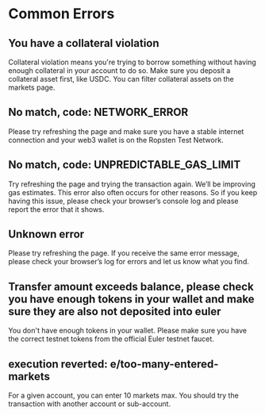 # Common Errors

## You have a collateral violation

Collateral violation means you're trying to borrow something without having enough collateral in your account to do so. Make sure you deposit a collateral asset first, like USDC. You can filter collateral assets on the markets page.


## No match, code: NETWORK_ERROR

Please try refreshing the page and make sure you have a stable internet connection and your web3 wallet is on the Ropsten Test Network.


## No match, code: UNPREDICTABLE_GAS_LIMIT

Try refreshing the page and trying the transaction again. We’ll be improving gas estimates. This error also often occurs for other reasons. So if you keep having this issue, please check your browser’s console log and please report the error that it shows.


## Unknown error

Please try refreshing the page. If you receive the same error message, please check your browser’s log for errors and let us know what you find.


## Transfer amount exceeds balance, please check you have enough tokens in your wallet and make sure they are also not deposited into euler

You don't have enough tokens in your wallet. Please make sure you have the correct testnet tokens from the official Euler testnet faucet.


## execution reverted: e/too-many-entered-markets

For a given account, you can enter 10 markets max. You should try the transaction with another account or sub-account.
